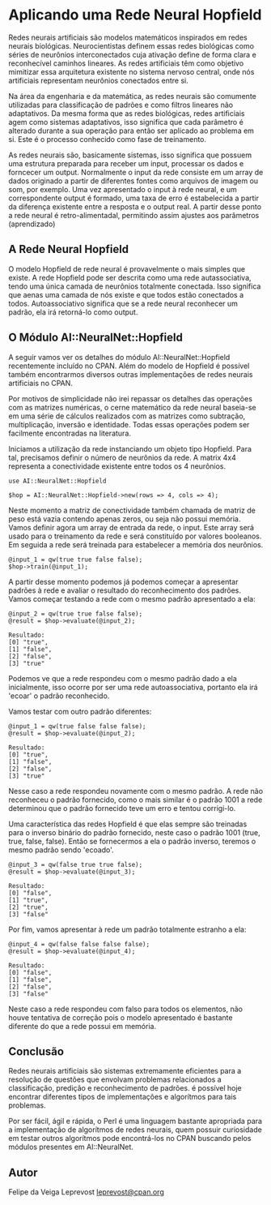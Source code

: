 Aplicando uma Rede Neural Hopfield
==================================

Redes neurais artificiais são modelos matemáticos inspirados em redes neurais biológicas. Neurocientistas definem essas redes biológicas como séries de neurônios interconectados
cuja ativação define de forma clara e reconhecível caminhos lineares. As redes artificiais têm como objetivo mimitizar essa arquitetura existente no sistema nervoso central, onde nós artificiais representam neurônios conectados entre si.

Na área da engenharia e da matemática, as redes neurais são comumente utilizadas para classificação de padrões e como filtros lineares não adaptativos. Da mesma forma que as
redes biológicas, redes artificiais agem como sistemas adaptativos, isso significa que cada parâmetro é alterado durante a sua operação para então ser aplicado ao problema em si.
Este é o processo conhecido como fase de treinamento.

As redes neurais são, basicamente sistemas, isso significa que possuem uma estrutura preparada para receber um input, processar os dados e forncecer um output. Normalmente o input
da rede consiste em um array de dados originado a partir de diferentes fontes como arquivos de imagem ou som, por exemplo. Uma vez apresentado o input à rede neural, e um
correspondente output é formado, uma taxa de erro é estabelecida a partir da diferença existente entre a resposta e o output real. A partir desse ponto a rede neural é retro-alimentadal, permitindo assim ajustes aos parâmetros (aprendizado)

A Rede Neural Hopfield
----------------------

O modelo Hopfield de rede neural é provavelmente o mais simples que existe. A rede Hopfield pode ser descrita como uma rede autassociativa, tendo uma única camada de neurônios
totalmente conectada. Isso significa que aenas uma camada de nós existe e que todos estão conectados a todos. Autoassociativo significa que se a rede neural reconhecer um padrão,
ela irá retorná-lo como output.

O Módulo AI::NeuralNet::Hopfield
-------------------------------

A seguir vamos ver os detalhes do módulo AI::NeuralNet::Hopfield recentemente incluído no CPAN. Além do modelo de Hopfield é possível também encontrarmos diversos outras 
implementações de redes neurais artificiais no CPAN.

Por motivos de simplicidade não irei repassar os detalhes das operações com as matrizes numéricas, o cerne matemático da rede neural baseia-se em uma série de cálculos realizados
com as matrizes como subtração, multiplicação, inversão e identidade. Todas essas operações podem ser facilmente encontradas na literatura.

Iniciamos a utilização da rede instanciando um objeto tipo Hopfield. Para tal, precisamos definir o número de neurônios da rede. A matrix 4x4 representa a conectividade existente entre todos os 4 neurônios. 
	
	use AI::NeuralNet::Hopfield
	
	$hop = AI::NeuralNet::Hopfield->new(rows => 4, cols => 4);

Neste momento a matriz de conectividade também chamada de matriz de peso está vazia contendo apenas zeros, ou seja não possui memória.
Vamos definir agora um array de entrada da rede, o input. Este array será usado para o treinamento da rede e será constituído por valores booleanos. Em seguida a rede será treinada
para estabelecer a memória dos neurônios.

	@input_1 = qw(true true false false);
	$hop->train(@input_1);

A partir desse momento podemos já podemos começar a apresentar padrões à rede e avaliar o resultado do reconhecimento dos padrões. Vamos começar testando a rede com o mesmo padrão
apresentado a ela:

	@input_2 = qw(true true false false);
	@result = $hop->evaluate(@input_2);
	
	Resultado:
	[0] "true",
	[1] "false",
	[2] "false",
	[3] "true"

Podemos ve que a rede respondeu com o mesmo padrão dado a ela inicialmente, isso ocorre por ser uma rede autoassociativa, portanto ela irá 'ecoar' o padrão reconhecido.

Vamos testar com outro padrão diferentes:

	@input_1 = qw(true false false false);
	@result = $hop->evaluate(@input_2);
	
	Resultado:
	[0] "true",
	[1] "false",
	[2] "false",
	[3] "true"

Nesse caso a rede respondeu novamente com o mesmo padrão. A rede não reconheceu o padrão fornecido, como o mais similar é o padrão 1001 a rede determinou que o padrão fornecido
teve um erro e tentou corrigi-lo.

Uma característica das redes Hopfield é que elas sempre são treinadas para o inverso binário do padrão fornecido, neste caso o padrão 1001 (true, true, false, false). Então
se fornecermos a ela o padrão inverso, teremos o mesmo padrão sendo 'ecoado'.

	@input_3 = qw(false true true false);
	@result = $hop->evaluate(@input_3);
	
	Resultado:
	[0] "false",
	[1] "true",
	[2] "true",
	[3] "false"

Por fim, vamos apresentar à rede um padrão totalmente estranho a ela:

	@input_4 = qw(false false false false);
	@result = $hop->evaluate(@input_4);
	
	Resultado:
	[0] "false",
	[1] "false",
	[2] "false",
	[3] "false"

Neste caso a rede respondeu com falso para todos os elementos, não houve tentativa de correção pois o modelo apresentado é bastante diferente do que a rede possui em memória.

Conclusão
---------

Redes neurais artificiais são sistemas extremamente eficientes para a resolução de questões que envolvam problemas relacionados a classificação, predição e reconhecimento de
padrões. é possível hoje encontrar diferentes tipos de implementações e algorítmos para tais problemas.

Por ser fácil, ágil e rápida, o Perl é uma linguagem bastante apropriada para a implementação de algorítmos de redes neurais, quem possuir curiosidade em testar outros algorítmos
pode encontrá-los no CPAN buscando pelos módulos presentes em AI::NeuralNet.

Autor
----
Felipe da Veiga Leprevost
leprevost@cpan.org

















